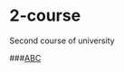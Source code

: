 # 2-course
Second course of university

###[ABC](https://github.com/krevetka-is-afk/2-course/tree/main/%D0%90%D0%92%D0%A1)
